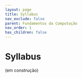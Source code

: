 ```yaml
---
layout: page
title: Syllabus
nav_exclude: false
parent: Fundamentos da Computação
nav_order: 1
has_children: false
---
```


# Syllabus

(em construção)
